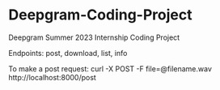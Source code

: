 # Deepgram-Coding-Project
Deepgram Summer 2023 Internship Coding Project

Endpoints: post, download, list, info

To make a post request: 
curl -X POST -F file=@filename.wav http://localhost:8000/post
